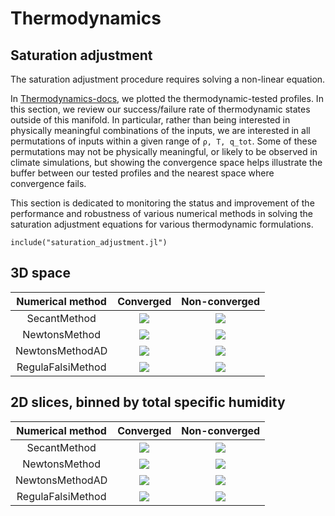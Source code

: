 # Thermodynamics

## Saturation adjustment

The saturation adjustment procedure requires solving a non-linear
equation.

In [Thermodynamics-docs](@ref), we plotted the thermodynamic-tested
profiles. In this section, we review our success/failure rate of
thermodynamic states outside of this manifold. In particular, rather
than being interested in physically meaningful combinations of
the inputs, we are interested in all permutations of inputs within
a given range of `ρ, T, q_tot`. Some of these permutations may
not be physically meaningful, or likely to be observed in climate
simulations, but showing the convergence space helps illustrate the
buffer between our tested profiles and the nearest space where
convergence fails.

This section is dedicated to monitoring the status and improvement
of the performance and robustness of various numerical methods
in solving the saturation adjustment equations for various thermodynamic
formulations.

```@example
include("saturation_adjustment.jl")
```

## 3D space
| Numerical method  | Converged  |  Non-converged |
:-----------------:|:-----------------:|:---------------------:
SecantMethod | ![](3DSpace_converged_SecantMethod.svg)       |  ![](3DSpace_non_converged_SecantMethod.svg)
NewtonsMethod | ![](3DSpace_converged_NewtonsMethod.svg)      |  ![](3DSpace_non_converged_NewtonsMethod.svg)
NewtonsMethodAD | ![](3DSpace_converged_NewtonsMethodAD.svg)    |  ![](3DSpace_non_converged_NewtonsMethodAD.svg)
RegulaFalsiMethod | ![](3DSpace_converged_RegulaFalsiMethod.svg)  |  ![](3DSpace_non_converged_RegulaFalsiMethod.svg)

## 2D slices, binned by total specific humidity

| Numerical method  | Converged  |  Non-converged |
:-----------------:|:-----------------:|:---------------------:
SecantMethod | ![](2DSlice_converged_SecantMethod.svg)  |  ![](2DSlice_non_converged_SecantMethod.svg)
NewtonsMethod | ![](2DSlice_converged_NewtonsMethod.svg)  |  ![](2DSlice_non_converged_NewtonsMethod.svg)
NewtonsMethodAD | ![](2DSlice_converged_NewtonsMethodAD.svg)  |  ![](2DSlice_non_converged_NewtonsMethodAD.svg)
RegulaFalsiMethod | ![](2DSlice_converged_RegulaFalsiMethod.svg)  |  ![](2DSlice_non_converged_RegulaFalsiMethod.svg)

